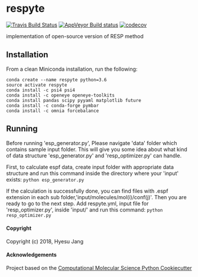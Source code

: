 respyte
==============================
[//]: # (Badges)
[![Travis Build Status](https://travis-ci.org/REPLACE_WITH_OWNER_ACCOUNT/respyte.png)](https://travis-ci.org/REPLACE_WITH_OWNER_ACCOUNT/respyte)
[![AppVeyor Build status](https://ci.appveyor.com/api/projects/status/REPLACE_WITH_APPVEYOR_LINK/branch/master?svg=true)](https://ci.appveyor.com/project/REPLACE_WITH_OWNER_ACCOUNT/respyte/branch/master)
[![codecov](https://codecov.io/gh/REPLACE_WITH_OWNER_ACCOUNT/respyte/branch/master/graph/badge.svg)](https://codecov.io/gh/REPLACE_WITH_OWNER_ACCOUNT/respyte/branch/master)

implementation of open-source version of RESP method

## Installation
From a clean Miniconda installation, run the following:

```
conda create --name respyte python=3.6
source activate respyte
conda install -c psi4 psi4
conda install -c openeye openeye-toolkits
conda install pandas scipy pyyaml matplotlib future
conda install -c conda-forge pymbar
conda install -c omnia forcebalance
```

## Running
Before running 'esp_generator.py', Please navigate 'data' folder which contains sample input folder. This will give you 
some idea about what kind of data structure 'esp_generator.py' and 'resp_optimizer.py' can handle. 

First, to calculate espf data, create input folder with appropriate data structure and run this command inside the directory where your 'input' exists:
`python esp_generator.py`

If the calculation is successfully done, you can find files with .espf extension in each sub folder,'input/molecules/mol(i)/conf(j)'. Then you are ready to go to the next step. Add respyte.yml, input file for 'resp_optimizer.py', inside 'input/' and run this command:
`python resp_optimizer.py`


#### Copyright

Copyright (c) 2018, Hyesu Jang


#### Acknowledgements

Project based on the
[Computational Molecular Science Python Cookiecutter](https://github.com/molssi/cookiecutter-cms)


